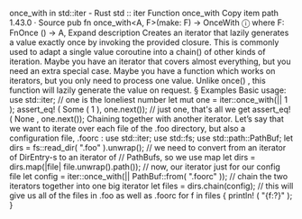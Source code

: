 once_with in std::iter - Rust
std
::
iter
Function
once_with
Copy item path
1.43.0
·
Source
pub fn once_with<A, F>(make: F) ->
OnceWith
<F>
ⓘ
where
    F:
FnOnce
() -> A,
Expand description
Creates an iterator that lazily generates a value exactly once by invoking
the provided closure.
This is commonly used to adapt a single value coroutine into a
chain()
of
other kinds of iteration. Maybe you have an iterator that covers almost
everything, but you need an extra special case. Maybe you have a function
which works on iterators, but you only need to process one value.
Unlike
once()
, this function will lazily generate the value on request.
§
Examples
Basic usage:
use
std::iter;
// one is the loneliest number
let
mut
one = iter::once_with(||
1
);
assert_eq!
(
Some
(
1
), one.next());
// just one, that's all we get
assert_eq!
(
None
, one.next());
Chaining together with another iterator. Let’s say that we want to iterate
over each file of the
.foo
directory, but also a configuration file,
.foorc
:
use
std::iter;
use
std::fs;
use
std::path::PathBuf;
let
dirs = fs::read_dir(
".foo"
).unwrap();
// we need to convert from an iterator of DirEntry-s to an iterator of
// PathBufs, so we use map
let
dirs = dirs.map(|file| file.unwrap().path());
// now, our iterator just for our config file
let
config = iter::once_with(|| PathBuf::from(
".foorc"
));
// chain the two iterators together into one big iterator
let
files = dirs.chain(config);
// this will give us all of the files in .foo as well as .foorc
for
f
in
files {
println!
(
"{f:?}"
);
}